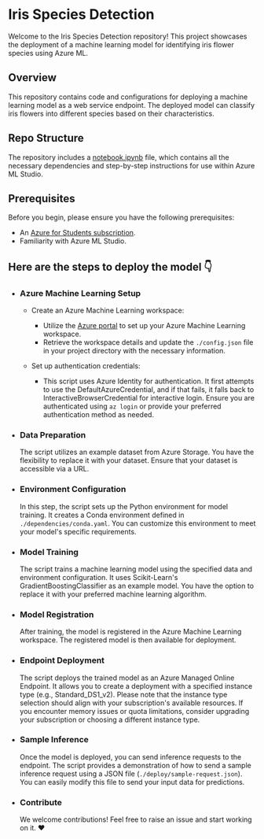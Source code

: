 # Iris Species Detection

Welcome to the Iris Species Detection repository! This project showcases the deployment of a machine learning model for identifying iris flower species using Azure ML.

## Overview

This repository contains code and configurations for deploying a machine learning model as a web service endpoint. The deployed model can classify iris flowers into different species based on their characteristics.

## Repo Structure 

The repository includes a [notebook.ipynb](/notebook.ipnyb) file, which contains all the necessary dependencies and step-by-step instructions for use within Azure ML Studio.

## Prerequisites

Before you begin, please ensure you have the following prerequisites:

- An [Azure for Students subscription](https://azure.microsoft.com/free/students/).
- Familiarity with Azure ML Studio.

## Here are the steps to deploy the model 👇

- ### Azure Machine Learning Setup

  - Create an Azure Machine Learning workspace:

     - Utilize the [Azure portal](https://portal.azure.com) to set up your Azure Machine Learning workspace.
     - Retrieve the workspace details and update the `./config.json` file in your project directory with the necessary information.

  - Set up authentication credentials:

     - This script uses Azure Identity for authentication. It first attempts to use the DefaultAzureCredential, and if that fails, it falls back to InteractiveBrowserCredential for interactive login. Ensure you are authenticated using `az login` or provide your preferred authentication method as needed.

- ### Data Preparation

  The script utilizes an example dataset from Azure Storage. You have the flexibility to replace it with your dataset. Ensure that your dataset is accessible via a URL.

- ### Environment Configuration

  In this step, the script sets up the Python environment for model training. It creates a Conda environment defined in `./dependencies/conda.yaml`. You can customize this environment to meet your model's specific requirements.

- ### Model Training

  The script trains a machine learning model using the specified data and environment configuration. It uses Scikit-Learn's GradientBoostingClassifier as an example model. You have the option to replace it with your preferred machine learning algorithm.

- ### Model Registration

  After training, the model is registered in the Azure Machine Learning workspace. The registered model is then available for deployment.

- ### Endpoint Deployment

  The script deploys the trained model as an Azure Managed Online Endpoint. It allows you to create a deployment with a specified instance type (e.g., Standard_DS1_v2). Please note that the instance type selection should align with your subscription's available resources. If you encounter memory issues or quota limitations, consider upgrading your subscription or choosing a different instance type.

- ### Sample Inference

  Once the model is deployed, you can send inference requests to the endpoint. The script provides a demonstration of how to send a sample inference request using a JSON file (`./deploy/sample-request.json`). You can easily modify this file to send your input data for predictions.

- ### Contribute

  We welcome contributions! Feel free to raise an issue and start working on it. ❤
